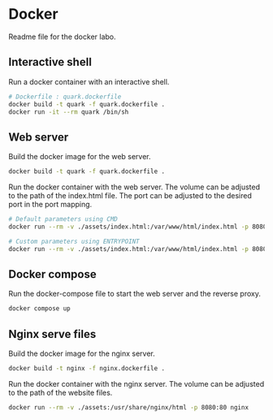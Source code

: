 # Docker

Readme file for the docker labo.

## Interactive shell

Run a docker container with an interactive shell.

```bash
# Dockerfile : quark.dockerfile
docker build -t quark -f quark.dockerfile .
docker run -it --rm quark /bin/sh
```

## Web server

Build the docker image for the web server.

```bash
docker build -t quark -f quark.dockerfile .
```

Run the docker container with the web server. The volume can be adjusted to the path of the index.html file. The port can be adjusted to the desired port in the port mapping.

```bash
# Default parameters using CMD
docker run --rm -v ./assets/index.html:/var/www/html/index.html -p 8080:8080 quark

# Custom parameters using ENTRYPOINT
docker run --rm -v ./assets/index.html:/var/www/html/index.html -p 8080:8081 quark -p 8081 -d /var/www/html -h 0.0.0.0
```

## Docker compose

Run the docker-compose file to start the web server and the reverse proxy.

```bash
docker compose up
```

## Nginx serve files

Build the docker image for the nginx server.

```bash
docker build -t nginx -f nginx.dockerfile .
```

Run the docker container with the nginx server. The volume can be adjusted to the path of the website files.

```bash
docker run --rm -v ./assets:/usr/share/nginx/html -p 8080:80 nginx
```
